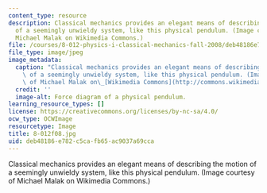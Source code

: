 ```yaml
---
content_type: resource
description: Classical mechanics provides an elegant means of describing the motion
  of a seemingly unwieldy system, like this physical pendulum. (Image courtesy of
  Michael Malak on Wikimedia Commons.)
file: /courses/8-012-physics-i-classical-mechanics-fall-2008/deb48186e782c5cafb65ac9037a69cca_8-012f08.jpg
file_type: image/jpeg
image_metadata:
  caption: "Classical mechanics provides an elegant means of describing the motion\
    \ of a seemingly unwieldy system, like this physical pendulum. (Image courtesy\
    \ of Michael Malak on\_[Wikimedia Commons](http://commons.wikimedia.org/wiki/File:Physical-Pendulum-Labeled-Diagram.png).)"
  credit: ''
  image-alt: Force diagram of a physical pendulum.
learning_resource_types: []
license: https://creativecommons.org/licenses/by-nc-sa/4.0/
ocw_type: OCWImage
resourcetype: Image
title: 8-012f08.jpg
uid: deb48186-e782-c5ca-fb65-ac9037a69cca
---
```

Classical mechanics provides an elegant means of describing the motion of a seemingly unwieldy system, like this physical pendulum. (Image courtesy of Michael Malak on Wikimedia Commons.)